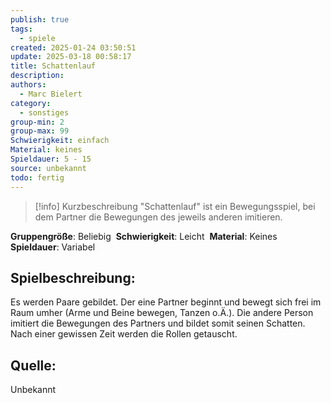 ```yaml
---
publish: true
tags:
  - spiele
created: 2025-01-24 03:50:51
update: 2025-03-18 00:58:17
title: Schattenlauf
description: 
authors:
  - Marc Bielert
category:
  - sonstiges
group-min: 2
group-max: 99
Schwierigkeit: einfach
Material: keines
Spieldauer: 5 - 15
source: unbekannt
todo: fertig
---
```


> [!info] Kurzbeschreibung 
> "Schattenlauf" ist ein Bewegungsspiel, bei dem Partner die Bewegungen des jeweils anderen imitieren.

**Gruppengröße**: Beliebig 
**Schwierigkeit**: Leicht 
**Material**: Keines 
**Spieldauer**: Variabel

## **Spielbeschreibung:**
Es werden Paare gebildet.
Der eine Partner beginnt und bewegt sich frei im Raum umher (Arme und Beine bewegen, Tanzen o.Ä.).
Die andere Person imitiert die Bewegungen des Partners und bildet somit seinen Schatten.
Nach einer gewissen Zeit werden die Rollen getauscht.

## **Quelle**: 
Unbekannt